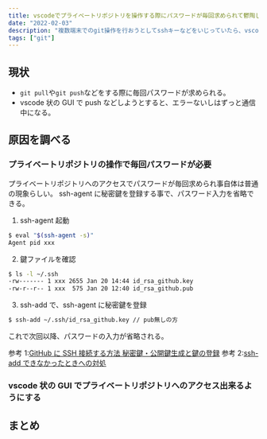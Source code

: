 ```yaml
---
title: vscodeでプライベートリポジトリを操作する際にパスワードが毎回求められて鬱陶しいので、解決する
date: "2022-02-03"
description: "複数端末でのgit操作を行おうとしてsshキーなどをいじっていたら、vscodeでプライベートリポジトリを操作する際にパスワードが毎回求められるようになった。流石に鬱陶しいので、解決していく"
tags: ["git"]
---
```


## 現状

- `git pull`や`git push`などをする際に毎回パスワードが求められる。
- vscode 状の GUI で push などしようとすると、エラーないしはずっと通信中になる。

## 原因を調べる

### プライベートリポジトリの操作で毎回パスワードが必要

プライベートリポジトリへのアクセスでパスワードが毎回求められ事自体は普通の現象らしい。
ssh-agent に秘密鍵を登録する事で、パスワード入力を省略できる。

1. ssh-agent 起動

```bash
$ eval "$(ssh-agent -s)"
Agent pid xxx
```

2. 鍵ファイルを確認

```bash
$ ls -l ~/.ssh
-rw------- 1 xxx 2655 Jan 20 14:44 id_rsa_github.key
-rw-r--r-- 1 xxx  575 Jan 20 12:40 id_rsa_github.pub
```

3. ssh-add で、ssh-agent に秘密鍵を登録

```bash
$ ssh-add ~/.ssh/id_rsa_github.key // pub無しの方
```

これで次回以降、パスワードの入力が省略される。

参考 1:[GitHub に SSH 接続する方法 秘密鍵・公開鍵生成と鍵の登録](https://style.potepan.com/articles/31064.html)
参考 2:[ssh-add できなかったときへの対処](https://qiita.com/sshojiro/items/60982f06c1a0ba88c160)

### vscode 状の GUI でプライベートリポジトリへのアクセス出来るようにする

## まとめ
